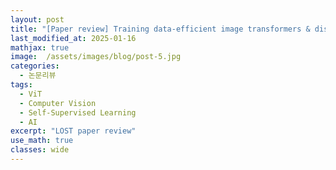 ```yaml
---
layout: post
title: "[Paper review] Training data-efficient image transformers & distillation through attention"
last_modified_at: 2025-01-16
mathjax: true
image:  /assets/images/blog/post-5.jpg
categories:
  - 논문리뷰
tags:
  - ViT
  - Computer Vision
  - Self-Supervised Learning
  - AI
excerpt: "LOST paper review"
use_math: true
classes: wide
---
```

